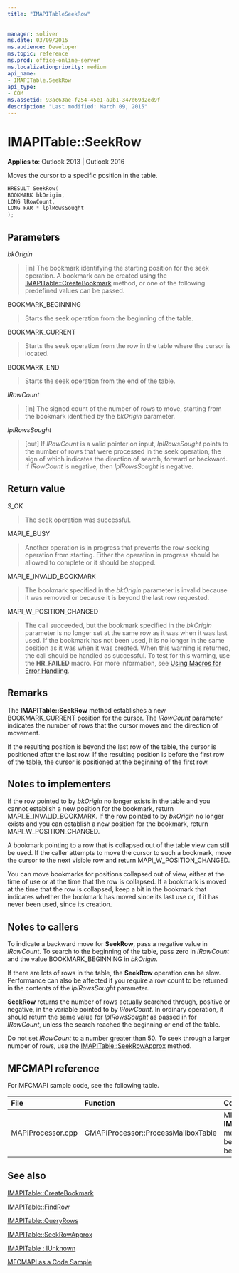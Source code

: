 ```yaml
---
title: "IMAPITableSeekRow"
 
 
manager: soliver
ms.date: 03/09/2015
ms.audience: Developer
ms.topic: reference
ms.prod: office-online-server
ms.localizationpriority: medium
api_name:
- IMAPITable.SeekRow
api_type:
- COM
ms.assetid: 93ac63ae-f254-45e1-a9b1-347d69d2ed9f
description: "Last modified: March 09, 2015"
---
```


# IMAPITable::SeekRow

  
  
**Applies to**: Outlook 2013 | Outlook 2016 
  
Moves the cursor to a specific position in the table.
  
```cpp
HRESULT SeekRow(
BOOKMARK bkOrigin,
LONG lRowCount,
LONG FAR * lplRowsSought
);
```

## Parameters

 _bkOrigin_
  
> [in] The bookmark identifying the starting position for the seek operation. A bookmark can be created using the [IMAPITable::CreateBookmark](imapitable-createbookmark.md) method, or one of the following predefined values can be passed. 
    
BOOKMARK_BEGINNING 
  
> Starts the seek operation from the beginning of the table. 
    
BOOKMARK_CURRENT 
  
> Starts the seek operation from the row in the table where the cursor is located. 
    
BOOKMARK_END 
  
> Starts the seek operation from the end of the table. 
    
 _lRowCount_
  
> [in] The signed count of the number of rows to move, starting from the bookmark identified by the  _bkOrigin_ parameter. 
    
 _lplRowsSought_
  
> [out] If  _lRowCount_ is a valid pointer on input,  _lplRowsSought_ points to the number of rows that were processed in the seek operation, the sign of which indicates the direction of search, forward or backward. If  _lRowCount_ is negative, then  _lplRowsSought_ is negative. 
    
## Return value

S_OK 
  
> The seek operation was successful.
    
MAPI_E_BUSY 
  
> Another operation is in progress that prevents the row-seeking operation from starting. Either the operation in progress should be allowed to complete or it should be stopped.
    
MAPI_E_INVALID_BOOKMARK 
  
> The bookmark specified in the _bkOrigin_ parameter is invalid because it was removed or because it is beyond the last row requested. 
    
MAPI_W_POSITION_CHANGED 
  
> The call succeeded, but the bookmark specified in the _bkOrigin_ parameter is no longer set at the same row as it was when it was last used. If the bookmark has not been used, it is no longer in the same position as it was when it was created. When this warning is returned, the call should be handled as successful. To test for this warning, use the **HR_FAILED** macro. For more information, see [Using Macros for Error Handling](using-macros-for-error-handling.md).
    
## Remarks

The **IMAPITable::SeekRow** method establishes a new BOOKMARK_CURRENT position for the cursor. The  _lRowCount_ parameter indicates the number of rows that the cursor moves and the direction of movement. 
  
If the resulting position is beyond the last row of the table, the cursor is positioned after the last row. If the resulting position is before the first row of the table, the cursor is positioned at the beginning of the first row. 
  
## Notes to implementers

If the row pointed to by  _bkOrigin_ no longer exists in the table and you cannot establish a new position for the bookmark, return MAPI_E_INVALID_BOOKMARK. If the row pointed to by  _bkOrigin_ no longer exists and you can establish a new position for the bookmark, return MAPI_W_POSITION_CHANGED. 
  
A bookmark pointing to a row that is collapsed out of the table view can still be used. If the caller attempts to move the cursor to such a bookmark, move the cursor to the next visible row and return MAPI_W_POSITION_CHANGED. 
  
You can move bookmarks for positions collapsed out of view, either at the time of use or at the time that the row is collapsed. If a bookmark is moved at the time that the row is collapsed, keep a bit in the bookmark that indicates whether the bookmark has moved since its last use or, if it has never been used, since its creation.
  
## Notes to callers

To indicate a backward move for **SeekRow**, pass a negative value in  _lRowCount_. To search to the beginning of the table, pass zero in  _lRowCount_ and the value BOOKMARK_BEGINNING in  _bkOrigin_. 
  
If there are lots of rows in the table, the **SeekRow** operation can be slow. Performance can also be affected if you require a row count to be returned in the contents of the  _lplRowsSought_ parameter. 
  
 **SeekRow** returns the number of rows actually searched through, positive or negative, in the variable pointed to by  _lRowCount_. In ordinary operation, it should return the same value for  _lplRowsSought_ as passed in for  _lRowCount_, unless the search reached the beginning or end of the table. 
  
Do not set  _lRowCount_ to a number greater than 50. To seek through a larger number of rows, use the [IMAPITable::SeekRowApprox](imapitable-seekrowapprox.md) method. 
  
## MFCMAPI reference

For MFCMAPI sample code, see the following table.
  
|**File**|**Function**|**Comment**|
|:-----|:-----|:-----|
|MAPIProcessor.cpp  <br/> |CMAPIProcessor::ProcessMailboxTable  <br/> |MFCMAPI uses the **IMAPITable::SeekRow** method to locate the beginning of the table before processing.  <br/> |
   
## See also



[IMAPITable::CreateBookmark](imapitable-createbookmark.md)
  
[IMAPITable::FindRow](imapitable-findrow.md)
  
[IMAPITable::QueryRows](imapitable-queryrows.md)
  
[IMAPITable::SeekRowApprox](imapitable-seekrowapprox.md)
  
[IMAPITable : IUnknown](imapitableiunknown.md)


[MFCMAPI as a Code Sample](mfcmapi-as-a-code-sample.md)

